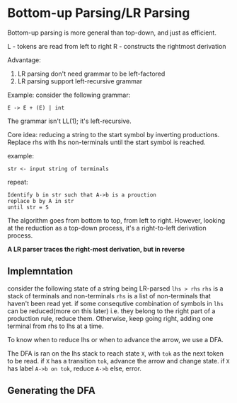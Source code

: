 # Bottom-up Parsing/LR Parsing

Bottom-up parsing is more general than top-down, and just as efficient.

L - tokens are read from left to right
R - constructs the rightmost derivation

Advantage: 
1. LR parsing don't need grammar to be left-factored
2. LR parsing support left-recursive grammar

Example: consider the following grammar:

```
E -> E + (E) | int
```
The grammar isn't LL(1); it's left-recursive.

Core idea: reducing a string to the start symbol by inverting productions. Replace rhs with lhs non-terminals until the start symbol is reached.

example:
```
str <- input string of terminals
```
repeat:
```
Identify b in str such that A->b is a prouction
replace b by A in str
until str = S
```

The algorithm goes from bottom to top, from left to right.
However, looking at the reduction as a top-down process, it's a right-to-left derivation process.

**A LR parser traces the right-most derivation, but in reverse**

## Implemntation

consider the following state of a string being LR-parsed
`lhs > rhs`
`rhs` is a stack of terminals and non-terminals
`rhs` is a list of non-terminals that haven't been read yet.
if some consequtive combination of symbols in `lhs` can be reduced(more on this later) i.e. they belong to the right part of a production rule, reduce them.
Otherwise, keep going right, adding one terminal from rhs to lhs at a time.

To know when to reduce lhs or when to advance the arrow, we use a DFA.

The DFA is ran on the lhs stack to reach state `X`, with `tok` as the next token to be read.
if `X` has a transition `tok`, advance the arrow and change state.
if `X` has label `A->b on tok`, reduce `A->b`
else, error.

## Generating the DFA
